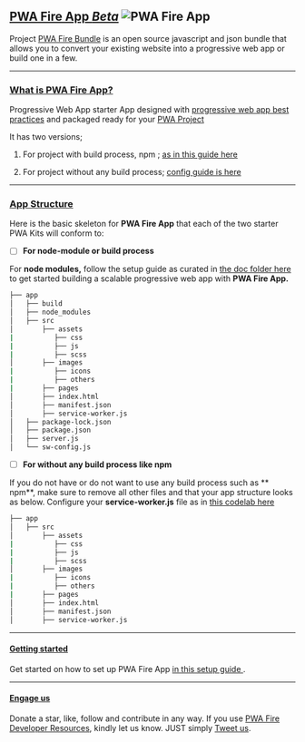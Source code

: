 ## [PWA Fire App *Beta*](https://pwafire.org/developer/app/) ![PWA Fire App](https://github.com/mayeedwin/pwafireapp/blob/master/app/src/images/others/pwafireapp.png)

Project [PWA Fire Bundle](https://github.com/mayeedwin/pwafire) is an open source javascript and json bundle that allows you to convert your existing website into a progressive web app or build one in a few.

***

### [What is PWA Fire App?](https://github.com/mayeedwin/pwafireapp)

Progressive Web App starter App designed with  [progressive web app best practices](https://developers.google.com/web/progressive-web-apps/checklist) and packaged ready for your [PWA Project](https://pwafire.org/developer/app/)

It has two versions; 

1. For project with build process, npm ; [as in this guide here](https://github.com/mayeedwin/pwafireapp/tree/master/docs)

2. For project without any build process; [config guide is here](https://pwafire.org/developer/pwa/started/)

***

### [App Structure]()

Here is the basic skeleton for **PWA Fire App**  that each of the two starter PWA Kits will conform to:

   - [ ] **For node-module or build process** 
   
For **node modules,**  follow the setup guide as curated in [the doc folder here](https://github.com/mayeedwin/pwafireapp/tree/master/docs) to get started building a scalable progressive web app with **PWA Fire App.** 

```bash
├── app
│   ├── build
│   ├── node_modules
│   ├── src
│       ├── assets
|          ├── css
|          ├── js
|          ├── scss
│       ├── images
|          ├── icons
|          ├── others
|       ├── pages
│       ├── index.html
│       ├── manifest.json
│       ├── service-worker.js
│   ├── package-lock.json
│   ├── package.json
│   ├── server.js
│   └── sw-config.js

```

 - [ ] **For without any build process like npm** 

If you do not have or do not want to use any build process such as ** npm**, make sure to 
remove all other files and that your app structure looks as below. Configure your **service-worker.js** 
file as in [this codelab here](https://pwafire.org/developer/pwa/started/#sw-config)

```bash
├── app
│   ├── src
│       ├── assets
|          ├── css
|          ├── js
|          ├── scss
│       ├── images
|          ├── icons
|          ├── others
|       ├── pages
│       ├── index.html
│       ├── manifest.json
│       ├── service-worker.js

```

***

#### [Getting started](https://pwafire.org/developer/codelabs/cloud-firestore-for-web)
Get started on how to set up PWA Fire App [ in this setup guide ](https://github.com/mayeedwin/pwafireapp/tree/master/docs).

***

#### [Engage us](https://twitter.com/pwafire)
Donate a star, like, follow and contribute in any way. If you use [PWA Fire Developer Resources](https://pwafire.org/developer), kindly let us know. JUST simply [Tweet us](https://twitter.com/pwafire).
